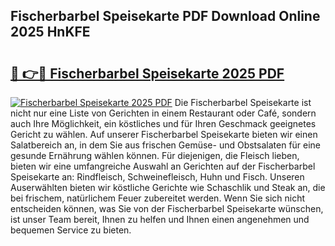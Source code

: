 ## Fischerbarbel Speisekarte PDF Download Online 2025 HnKFE

# <h2><a href="http://gc95l6u.nevu.top/?p=Fischerbarbel+Speisekarte">🔗 👉🔴 Fischerbarbel Speisekarte 2025 PDF</a></h2>

[![Fischerbarbel Speisekarte 2025 PDF](https://i.imgur.com/dBaPXMq.png)](http://gc95l6u.nevu.top/?p=Fischerbarbel+Speisekarte)
Die Fischerbarbel Speisekarte ist nicht nur eine Liste von Gerichten in einem Restaurant oder Café, sondern auch Ihre Möglichkeit, ein köstliches und für Ihren Geschmack geeignetes Gericht zu wählen. Auf unserer Fischerbarbel Speisekarte bieten wir einen Salatbereich an, in dem Sie aus frischen Gemüse- und Obstsalaten für eine gesunde Ernährung wählen können. Für diejenigen, die Fleisch lieben, bieten wir eine umfangreiche Auswahl an Gerichten auf der Fischerbarbel Speisekarte an: Rindfleisch, Schweinefleisch, Huhn und Fisch. Unseren Auserwählten bieten wir köstliche Gerichte wie Schaschlik und Steak an, die bei frischem, natürlichem Feuer zubereitet werden. Wenn Sie sich nicht entscheiden können, was Sie von der Fischerbarbel Speisekarte wünschen, ist unser Team bereit, Ihnen zu helfen und Ihnen einen angenehmen und bequemen Service zu bieten.
